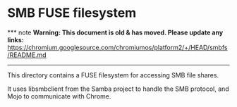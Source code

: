 # SMB FUSE filesystem

*** note
**Warning: This document is old & has moved.  Please update any links:**<br>
https://chromium.googlesource.com/chromiumos/platform2/+/HEAD/smbfs/README.md
***

This directory contains a FUSE filesystem for accessing SMB file shares.

It uses libsmbclient from the Samba project to handle the SMB protocol,
and Mojo to communicate with Chrome.
